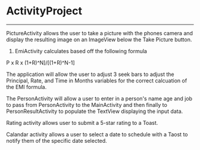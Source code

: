 # ActivityProject

***********************

PictureActivity allows the user to take a picture with the phones camera and display the resulting image on an ImageView
below the Take Picture button.

1. EmiActivity calculates based off the following formula 

  P x R x (1+R)^N]/[(1+R)^N-1]
  
The application will allow the user to adjust 3 seek bars to adjust the Principal, Rate, and Time in Months variables for 
the correct calcuation of the EMI formula.

The PersonActivity will allow a user to enter in a person's name age and job to pass from PersonActivity to the MainActivity
and then finally to PersonResultActivity to populate the TextView displaying the input data.

Rating activity allows user to submit a 5-star rating to a Toast.

Calandar activity allows a user to select a date to schedule with a Taost to notify them of the specific date selected.

